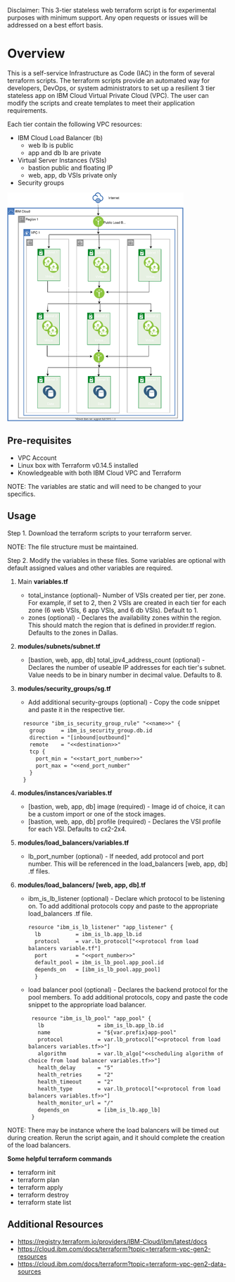 Disclaimer: This 3-tier stateless web terraform script is for experimental purposes with minimum support. Any open requests or issues will be addressed on a best effort basis.

# Overview

This is a self-service Infrastructure as Code (IAC) in the form of several terraform scripts.  The terraform scripts provide  an automated way for developers, DevOps, or system administrators to set up a resilient 3 tier stateless app on IBM Cloud Virtual Private Cloud (VPC).  The user can modify
the scripts and create templates to meet their application requirements.

Each tier contain the following VPC resources:
- IBM Cloud Load Balancer (lb)
  - web lb is public
  - app and db lb are private
- Virtual Server Instances (VSIs)
  - bastion public and floating IP
  - web, app, db VSIs private only
- Security groups

<img src="./images/terraform-digram-3-tier.svg" width=400>

## Pre-requisites
- VPC Account
- Linux box with Terraform v0.14.5 installed
- Knowledgeable with both IBM Cloud VPC and Terraform

NOTE: The variables are static and will need to be changed to your specifics.

## Usage

Step 1. Download the terraform scripts to your terraform server.

NOTE: The file structure must be maintained.

Step 2. Modify the variables in these files.  Some variables are optional with default
assigned values and other variables are required.

1. Main **variables.tf**
   - total_instance (optional)- Number of VSIs created per tier, per zone.  For example, if set to 2,
    then 2 VSIs are created in each tier for each zone (6 web VSIs, 6 app VSIs, and 6 db VSIs).
    Default to 1.
   - zones (optional) - Declares the availability zones within the region.  This should match the region that is
    defined in provider.tf region.  Defaults to the zones in Dallas.

2. **modules/subnets/subnet.tf**
   - [bastion, web, app, db] total_ipv4_address_count (optional) - Declares the number of useable IP
     addresses for each tier's subnet.  Value needs to be in binary number in decimal value. Defaults
     to 8.

3. **modules/security_groups/sg.tf**
   - Add additional security-groups (optional) - Copy the code snippet and paste it in 
     the respective tier.
```     
     resource "ibm_is_security_group_rule" "<<name>>" {
       group     = ibm_is_security_group.db.id
       direction = "[inbound|outbound]"
       remote    = "<<destination>>"
       tcp {
         port_min = "<<start_port_number>>"
         port_max = "<<end_port_number"
       }
     }
```
4. **modules/instances/variables.tf**
   - [bastion, web, app, db] image (required) - Image id of choice, it can be a custom import or one
     of the stock images.
   - [bastion, web, app, db] profile (required) - Declares the VSI profile for each VSI.
     Defaults to cx2-2x4.

5. **modules/load_balancers/variables.tf**
   - lb_port_number (optional) - If needed, add protocol and port number.  This will be referenced
     in the load_balancers [web, app, db] .tf files.

6. **modules/load_balancers/ [web, app, db].tf**
   - ibm_is_lb_listener (optional) - Declare which protocol to be listening on.  To add additional
     protocols copy and paste to the appropriate load_balancers .tf file.
     
     ```   
     resource "ibm_is_lb_listener" "app_listener" {
       lb           = ibm_is_lb.app_lb.id
       protocol     = var.lb_protocol["<<protocol from load balancers variable.tf"]
       port         = "<<port_number>>"
       default_pool = ibm_is_lb_pool.app_pool.id
       depends_on   = [ibm_is_lb_pool.app_pool]
       }
     ```

   - load balancer pool (optional) - Declares the backend protocol for the pool members. To add
     additional protocols, copy and paste the code snippet to the appropriate load balancer.
     
     ```
      resource "ibm_is_lb_pool" "app_pool" {
        lb                 = ibm_is_lb.app_lb.id
        name               = "${var.prefix}app-pool"
        protocol           = var.lb_protocol["<<protocol from load balancers variables.tf>>"]
        algorithm          = var.lb_algo["<<scheduling algorithm of choice from load balancer variables.tf>>"]
        health_delay       = "5"
        health_retries     = "2"
        health_timeout     = "2"
        health_type        = var.lb_protocol["<<protocol from load balancers variables.tf>>"]
        health_monitor_url = "/"
        depends_on         = [ibm_is_lb.app_lb]
      }
     ```

NOTE: There may be instance where the load balancers will be timed out during creation.  Rerun the script again, and it should complete the creation of the load balancers.

**Some helpful terraform commands**
   - terraform init
   - terraform plan
   - terraform apply
   - terraform destroy
   - terraform state list

## Additional Resources
- https://registry.terraform.io/providers/IBM-Cloud/ibm/latest/docs
- https://cloud.ibm.com/docs/terraform?topic=terraform-vpc-gen2-resources
- https://cloud.ibm.com/docs/terraform?topic=terraform-vpc-gen2-data-sources
